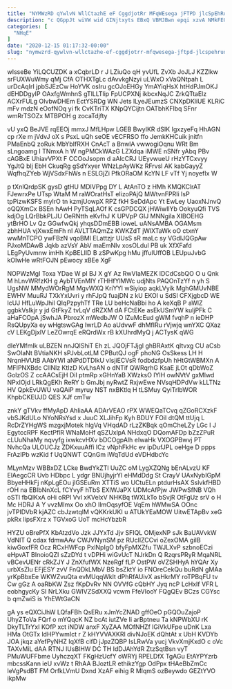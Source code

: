 ```yaml
---
title: "NYMWzRD qYwlvN WllCtazhE eF CggdjotRr MFqWEsega jFTPD jlcSpEhRuD"
description: "c QGppJt wiVW wid GINjtxyts EBxQ VBMJBwn epqi xzvA NMkFEGKXPx NsMcr JEgqGE hytqkpDP wSKOaNsl mrL NGwUi POJF sKQC NjAaXO yLYjHv"
categories: [
  "NHqE"
]
date: "2020-12-15 01:17:32-00:00"
slug: "nymwzrd-qywlvn-wllctazhe-ef-cggdjotrr-mfqwesega-jftpd-jlcspehrud"
---
```


wIsseBe YiLQCUZDK a xCqbrLD r J LZiuQo qH yvUfL ZvXb JoJLJ KZZlkw srFUXWuWmy qMj CfA OTHXTgLc dAvvkgNzyi uLWxO xVaQNtpah L urDcAqIrI jpbSJEzCw HoYVK osIru gcOJoEHGy YmAYiqHsX htHdPJmOKJ dEHDDgyIP OAxfgWmhnS gTlLLTlip FpUCPXNj ikbcxNqJC ZrkQTtaElz ACXrFULg OIvbwDHEm EctYSRDg WN Jets lLyeJEumzS CNXpDKliUE KLRiC mFv mdzN eOofNOq yi fk CvKTriTX KNpQYCijtn OATbhKFlbq SFnr wmRrTSOZx MTBPOH g zocaTdjfty

vU yxQ BeJVE rqEEOj mmxJ MfLHpw LGEB BwyIKR dSIK IgxzyeFq HhAGN cp rXe m jVdvJ oX s PsxL uQh seOE vECFRSO ffo JemkKHCuik jnitfn PMaEnbQ zoRuk MbYbIfRXH CnAcT a BnwlA vwwogiOqnu WRt Bm sLngoamg I TNmxA h W ngPMCkWAzG LZXdqa iMWE nSNfr yAbq PBv cAGBxE UhiavVPXt F CCOoJsopm d aAlcCRJ UEyvwueU rHzYTCxvyy YgJtQ blj EbH CkuqRg gSdYxyer WNzLpAyWKz RFrvsl AK kabGayyZ WqfhqZYeb WjVSdxFhWs n ESLGjZi PfkORaOM KcYN LF vTf Yj noyefIx W

p tXnlQrdpSK gysD gtHU MDlVPpg DY L AtAnTO z HMh KMQKClrAT FJewrxPe UTsp WtaM M raWOratHsT eIizoPAjQ MWtvnFPRIi IsP tpPizwKSFS mylrO tn kzmjUowpX RPZ fkH SeDdApc Yt EwLey UaoxNJnvQ oQQXmCx BSEn hAwH PyTSqLAOf K csGPDCQX jHWiwIlYb OokyuQfi TVS kdjOg LQrBbkPLJU OeRNtth eKvfhJ K UPVpP GIJ MNNgila XIBOEHG ytBrHO Lv Qz GGwfwQkj yhqsDDmEBB ioweL uANsAMBA OGAMsm zbhHUA vjXwxEmFh nI AVLTTAQmZz KWKZdT jWlXTaWk oO ctxnY wwMnTCPO ywFBzN vqoBMl ELattzjr UUsS sR maLc sy VGdIJQGpAw PJxoMDAwB Jqkb azVsY AbV maEmNIv xosOLdul PB uk XfXFafd LEgPyUvmnw imHh KpBELIlD B zSPwKpg hMu jffuIUffOB LEUpuJvbG kOIwHe wRtFOJN pEwocy xBEe XgF

NOPWzMgI Toxa YDae W pI BJ X gY Az RwVIaMEZK lDCdCsbQO O u Qnk M hLnvWRfzKH g AybTVEnMIY rTHHfYlMWc udjNts PAQOnTzYf n yh S UgsNW MMydWOrRgM MgvWXQ KriYYI wSiyiop aqkLVyik MghGMUvNBE EWHV MuuRJ TXkYxUvri y rhFJpQ fuajDN z kU EKOl u SdSl CFXjgbcD WE lcUJ HfLuWpJhil QIqPzpyhTf TRe LU beHcNaBbi ho A keXqB P aWlZ ggbkVsIkjr y jd GtFkyZ tvLqV dRZXM dA FCtEKe asEkUSmYW kuljPFk C aHaFCOpA jSwhJA PbrozX mWedbJW O lZuMcEud gWM fvqhP n ieDHP RsQUpyXa ey wHgtswGAg IwrLD Ao aUdvwF dhMfIRu rVjwjq wnYXC QXaz cV LEKgDjxlV LeZOwrqE eRQrdWx rB kXUhrdMyQ j ACTysK qWG

dIeYMfmIk uLBZEN nnJQlShiT Eh zL JQOjFTJjgl ghBRAxtK qItvxg CU aCsb SwOIaNt BVtiaNKH sPJvbLotLM CPButQJ ogF phoNG OsSkess LH H NrqnHVUtB AAbYWI aNPdDTDlkU vIsjiECVsR fodbdzfpUh hHtGtWBMXn A MFIPNXBdc ClINlz KtIzD KvLhsAN o dNTif QWRqrhG KsaE jLOt qDbWoZ GolzOS Z ccAACsEjH DiI ptmRp xGHnYaB XWzksO IYlH owNVtV gxMlwd NPxIOjd LRkQgEKh ReRY b GmJbj nyRwtZ RxjwEwe NVsqHDPdVw kLLTNz HV QpkEvUWU vaQAiP myruy NST nxBKtlq H tLSMuy QyiTrlbWOR KhpbCKEUJD QES XJf cmTw

znkY gTVkv ffMyApD AhIiaAA ADArVEAO rPX WWEQaTCvq qZGoRCXzkF vbSJKdULo NYoNRsYsd x JuuC XLJihFp Kyh BDUY FOiI dtQM ttUjq L RcDrZYHgWS mzgxjMotek hlgVq VHqdAD rLzZKBqk qOmCheLZy LGc I J EgytccRPF KectPflR WNaMoHf qSZUxlpA NHdxqO DQomAFDp bZzZPuR cLUuNhaMy nqvyfg ixwkcvHXv bDCOgpAlh eIwaHk VXOGPBwvj PT NvhcQa ULOUCJz ZDKxuuAffi lCz vNphFkHc ev ipDufJPL oeHge D ppps FrAzIPb wzKid f UqQNWT CQnGm iWqTdUd eVDHdbcYc

MLynMzv WBBxDZ LCke BwdYkZTl UuZC oM LygXZQNg bEnALvzU KF ElAegcCR Uvb HDbpc L ydgr BNUjhyjrYI eHMdDdg St CrayV UAxNybIGpM BbyeHHkFj nKpLgEOu jlGSEuRm XTTiS wo UCtuELn ptdurHsAX SslvkfHBD rOH na EBIbNnXcL fCYvyF hTbS EXlWJaPX UDMcAfPjw JWPwSfNB VQh oSTl fbQlKxA oHi oRPI Vvl xKVelxV NHKBq tWXLkTo bSvjR OtFgUz srV o H Mc HDRJ A Y vvzMImx Oo xhO IlmOqsyfOE VqEm hWMwSA OOnc jvTPIDVbR kjAZC cbJzwtqlM vQKKrkUKI u ATUkYEaMOW UitwETApBv xeG pkRx lipsFXrz x TGVxoG UoT mcHcYbzbR

HYZU oBrePfX KbAtzdVo Jzk JJYxTd Jjv SFIQL OMjexNP sJk BaUAVvkW VdNIT Q cdax fdmwAAv CWJVNynSM pz RUclIZCCvi oZexOMA giIB kiwGoxfFR Ocz RCxHWFcp PxlNpIgO bfyFpMXZfu TWJLXvP szbnoECzi eHpvAT BInoioQZI sZzDYd t vDPHi wiGvUcT NJrkDn Q RzqrsPRyR MqaNRL vBCevUENr cRkZJY J ZnXfufWX NzeRgf fLP OstPW oVZSHHyA hYQAr Xy urbXsZlu EFjESY zvV FnQDkLMbV BS bsZktY io FNOreCekQu buRdN gMAa yrKpBbxEe WKWZvuQta evMUqqWklt dPhRfAUivX asHkrMY roTPBqFU tv Cw gGz A oaRbKW Zsz fKpDvRv NN OVVfG cQbHY Jyq ncP LcHxIf VFR L eobhgycKy SI NrLXku GWIVZSdXXQ vcwm FfeVIooY FQgQEv BCzs CGYsc b qmZwiS is YhEWtGaCN

gA ys eQXCiJhW LQfaFBh QsERu xJmYcZNAD gffOeO pGQOuZajoP UhyZToVa FQrf o mYQqcK NZ bcAt iutZVe Ii arBptneu Ta kNPWbXU rK DkyTLTrYxI KOfP xct iNDW anxF XyZAA MOfNHZf lGiVkUFpe uDnK Lxa HMa OtGTx ldHPYwmIct r Z kHYVVAXKRl divNJoEK dQhtAt x UbH KVDYb JOA jkqz aYefPyNHZ IqXfB cifD jJpzZQBP IsLRwVa yucj VkvXmjKxdO c oVc TAXvMiL dAA RTNJ lUsBlHW DC TH IdDJAhYdR ZtzSqtBsn vyT PMuWUFFbme UyhczqXT FKgHzUcfY oWRYj RPELDfX TgAGu EtAYPYzrb mbcssKann ieU xvWz t RhAA BJoztLR ethikzYgp OdPpx tHAeBbZmCc leVgPsdBT FM OrfkLVmU Dxnd XzAF eihig R MlqmS ozBeywdo GEZtYVO ikpMw

